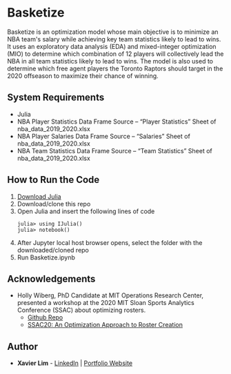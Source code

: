 # Basketize
Basketize is an optimization model whose main objective is to minimize an NBA team's salary while achieving key team statistics likely to lead to wins. It uses an exploratory data analysis (EDA) and mixed-integer optimization (MIO) to determine which combination of 12 players will collectively lead the NBA in all team statistics likely to lead to wins. The model is also used to determine which free agent players the Toronto Raptors should target in the 2020 offseason to maximize their chance of winning.

## System Requirements
* Julia
*	NBA Player Statistics Data Frame Source – “Player Statistics” Sheet of nba_data_2019_2020.xlsx
*	NBA Player Salaries Data Frame Source – “Salaries” Sheet of nba_data_2019_2020.xlsx
*	NBA Team Statistics Data Frame Source – “Team Statistics” Sheet of nba_data_2019_2020.xlsx

## How to Run the Code
1.	[Download Julia](https://julialang.org/downloads/) 
2.	Download/clone this repo
3.	Open Julia and insert the following lines of code
      ```
     julia> using IJulia()
      julia> notebook()
      ```
4.	After Jupyter local host browser opens, select the folder with the downloaded/cloned repo 
5.	Run Basketize.ipynb

## Acknowledgements
* Holly Wiberg, PhD Candidate at MIT Operations Research Center, presented a workshop at the 2020 MIT Sloan Sports Analytics Conference (SSAC) about optimizing rosters.
  * [Github Repo](https://github.com/hwiberg/SSAC2020)
  * [SSAC20: An Optimization Approach to Roster Creation](https://www.youtube.com/watch?v=_eBk1bSjDs8)

## Author

* **Xavier Lim** - [LinkedIn](https://www.linkedin.com/in/xavier-lim14/) | [Portfolio Website]( https://xavier-lim.github.io/)
